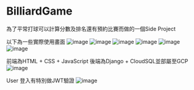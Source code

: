 # BilliardGame
為了平常打球可以計算分數及排名還有預約比賽而做的一個Side Project

以下為一些實際使用畫面
![image](https://github.com/user-attachments/assets/9e3edc4f-e77b-4625-8775-db1773f5bce7)
![image](https://github.com/user-attachments/assets/88356a0f-4f94-414d-9476-c9cb0b0bdb12)
![image](https://github.com/user-attachments/assets/88917fbb-4c62-4285-a330-8826b735f8b7)
![image](https://github.com/user-attachments/assets/0ca7c65c-9e2b-4770-be82-632a79aebe08)
![image](https://github.com/user-attachments/assets/999f6329-268b-42d5-b834-69f828201c86)
![image](https://github.com/user-attachments/assets/67b57d1a-817b-4b92-9df7-62614ea1dd49)

前端為HTML + CSS + JavaScript
後端為Django + CloudSQL並部屬至GCP
![image](https://github.com/user-attachments/assets/173dccd0-5326-47ed-96e3-b053e1a1d879)

User 登入有特別做JWT驗證
![image](https://github.com/user-attachments/assets/edf57aff-f285-4dfc-8406-feca495890ba)






